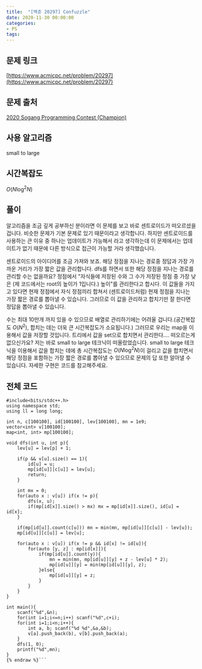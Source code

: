 ```yaml
---
title:  "[백준 20297] Confuzzle"
date: 2020-11-30 00:00:00
categories: 
- PS
tags:
---
```


## 문제 링크

[https://www.acmicpc.net/problem/20297](https://www.acmicpc.net/problem/20297)

## 문제 출처

 [2020 Sogang Programming Contest (Champion)](https://www.acmicpc.net/category/detail/2354)

## 사용 알고리즘

small to large

## 시간복잡도

$O(N\log^2N)$

## 풀이

알고리즘을 조금 깊게 공부하신 분이라면 이 문제를 보고 바로 센트로이드가 떠오르셨을 겁니다. 비슷한 문제가 기본 문제로 있기 때문이라고 생각합니다. 하지만 센트로이드를 사용하는 큰 이유 중 하나는 업데이트가 가능해서 라고 생각하는데 이 문제에서는 업데이트가 없기 때문에 다른 방식으로 접근이 가능할 거라 생각했습니다.



센트로이드의 아이디어를 조금 가져와 보죠. 해당 정점을 지나는 경로중 정답과 가장 가까운 거리가 가장 짧은 값을 관리합니다. dfs를 하면서 또한 해당 정점을 지나는 경로를 관리할 수는 없을까요? 정점에서 "자식들에 저장된 수와 그 수가 저장된 정점 중 가장 낮은 (제 코드에서는 root의 높이가 1입니다.) 높이"를 관리한다고 합시다. 이 값들을 가지고 있다면 현재 정점에서 자식 정점끼리 합쳐서 (센트로이드처럼) 현재 정점을 지나는 가장 짧은 경로를 뽑아낼 수 있습니다. 그러므로 이 값을 관리하고 합치기만 잘 한다면 정답을 뽑아낼 수 있습니다.



수는 최대 10만개 까지 있을 수 있으므로 배열로 관리하기에는 어려울 겁니다.(공간복잡도 $O(N^2)$, 합치는 데는 더욱 큰 시간복잡도가 소요됩니다.) 그러므로 우리는 map을 이용해서 값을 저장할 것입니다. 트리에서 값을 set으로 합치면서 관리한다.... 떠오르는게 없으신가요? 저는 바로 small to large 테크닉이 떠올랐었습니다. small to large 테크닉을 이용해서 값을 합치는 데에 총 시간복잡도는 $O(N\log^2N)$이 걸리고 값을 합치면서 해당 정점을 포함하는 가장 짧은 경로를 뽑아낼 수 있으므로 문제의 답 또한 알아낼 수 있습니다. 자세한 구현은 코드를 참고해주세요.


## 전체 코드

```cpp{% raw %}
#include<bits/stdc++.h>
using namespace std;
using ll = long long;

int n, c[100100], id[100100], lev[100100], mn = 1e9;
vector<int> v[100100];
map<int, int> mp[100100];

void dfs(int u, int p){
    lev[u] = lev[p] + 1;

    if(p && v[u].size() == 1){
        id[u] = u;
        mp[id[u]][c[u]] = lev[u];
        return;
    }

    int mx = 0;
    for(auto x : v[u]) if(x != p){
        dfs(x, u);
        if(mp[id[x]].size() > mx) mx = mp[id[x]].size(), id[u] = id[x];
    }

    if(mp[id[u]].count(c[u])) mn = min(mn, mp[id[u]][c[u]] - lev[u]);
    mp[id[u]][c[u]] = lev[u];

    for(auto x : v[u]) if(x != p && id[x] != id[u]){
        for(auto [y, z] : mp[id[x]]){
            if(mp[id[u]].count(y)){
                mn = min(mn, mp[id[u]][y] + z - lev[u] * 2);
                mp[id[u]][y] = min(mp[id[u]][y], z);
            }else{
                mp[id[u]][y] = z;
            }
        }
    }
}

int main(){
    scanf("%d",&n);
    for(int i=1;i<=n;i++) scanf("%d",c+i);
    for(int i=1;i<n;i++){
        int a, b; scanf("%d %d",&a,&b);
        v[a].push_back(b), v[b].push_back(a);
    }
    dfs(1, 0);
    printf("%d",mn);
}
{% endraw %}```


```